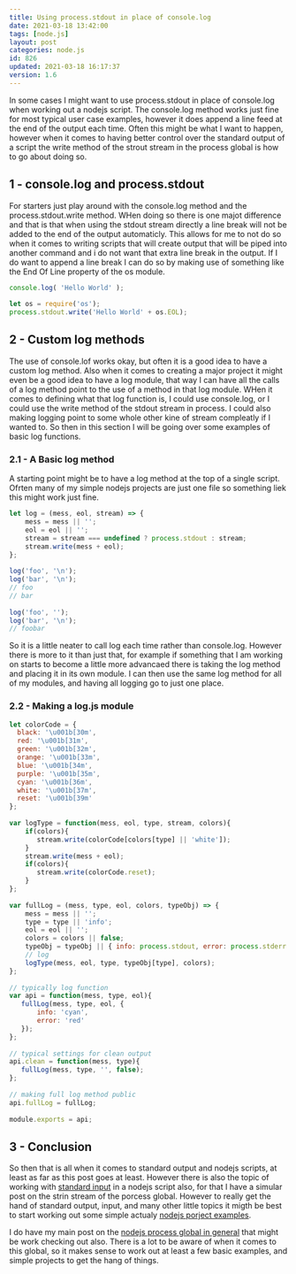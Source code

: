 ```yaml
---
title: Using process.stdout in place of console.log
date: 2021-03-18 13:42:00
tags: [node.js]
layout: post
categories: node.js
id: 826
updated: 2021-03-18 16:17:37
version: 1.6
---
```


In some cases I might want to use process.stdout in place of console.log when working out a nodejs script. The console.log method works just fine for most typical user case examples, however it does append a line feed at the end of the output each time. Often this might be what I want to happen, however when it comes to having better control over the standard output of a script the write method of the strout stream in the process global is how to go about doing so.

<!-- more -->


## 1 - console.log and process.stdout

For starters just play around with the console.log method and the process.stdout.write method. WHen doing so there is one majot difference and that is that when using the stdout stream directly a line break will not be added to the end of the output automaticly. This allows for me to not do so when it comes to writing scripts that will create output that will be piped into another command and i do not want that extra line break in the output. If I do want to append a line break I can do so by making use of something like the End Of Line property of the os module.

```js
console.log( 'Hello World' );
 
let os = require('os');
process.stdout.write('Hello World' + os.EOL);
```

## 2 - Custom log methods

The use of console.lof works okay, but often it is a good idea to have a custom log method. Also when it comes to creating a major project it might even be a good idea to have a log module, that way I can have all the calls of a log method point to the use of a method in that log module. WHen it comes to defining what that log function is, I could use console.log, or I could use the write method of the stdout stream in process. I could also making logging point to some whole other kine of stream compleatly if I wanted to. So then in this section I will be going over some examples of basic log functions.

### 2.1 - A Basic log method

A starting point might be to have a log method at the top of a single script. Ofrten many of my simple nodejs projects are just one file so something liek this might work just fine.

```js
let log = (mess, eol, stream) => {
    mess = mess || '';
    eol = eol || '';
    stream = stream === undefined ? process.stdout : stream;
    stream.write(mess + eol);
};
 
log('foo', '\n');
log('bar', '\n');
// foo
// bar
 
log('foo', '');
log('bar', '\n');
// foobar
```

So it is a little neater to call log each time rather than console.log. However there is more to it than just that, for example if something that I am working on starts to become a little more advancaed there is taking the log method and placing it in its own module. I can then use the same log method for all of my modules, and having all logging go to just one place.

### 2.2 - Making a log.js module

```js
let colorCode = {
  black: '\u001b[30m',
  red: '\u001b[31m',
  green: '\u001b[32m',
  orange: '\u001b[33m',
  blue: '\u001b[34m',
  purple: '\u001b[35m',
  cyan: '\u001b[36m',
  white: '\u001b[37m',
  reset: '\u001b[39m'
};
 
var logType = function(mess, eol, type, stream, colors){
    if(colors){
       stream.write(colorCode[colors[type] || 'white']);
    }
    stream.write(mess + eol);
    if(colors){
       stream.write(colorCode.reset);
    }
};
 
var fullLog = (mess, type, eol, colors, typeObj) => {
    mess = mess || '';
    type = type || 'info';
    eol = eol || '';
    colors = colors || false;
    typeObj = typeObj || { info: process.stdout, error: process.stderr }
    // log
    logType(mess, eol, type, typeObj[type], colors);
};
 
// typically log function
var api = function(mess, type, eol){
   fullLog(mess, type, eol, {
       info: 'cyan',
       error: 'red'
   });
};
 
// typical settings for clean output
api.clean = function(mess, type){
   fullLog(mess, type, '', false);
};
 
// making full log method public
api.fullLog = fullLog;
 
module.exports = api;
```

## 3 - Conclusion

So then that is all when it comes to standard output and nodejs scripts, at least as far as this post goes at least. However there is also the topic of working with [standard input](/2019/07/09/nodejs-process-stdin/) in a nodejs script also, for that I have a simular post on the strin stream of the porcess global. However to really get the hand of standard output, input, and many other little topics it migth be best to start working out some simple actualy [nodejs porject examples](/2021/03/16/nodejs-example/). 

I do have my main post on the [nodejs process global in general](/2018/02/11/nodejs-process/) that might be work checking out also. There is a lot to be aware of when it comes to this global, so it makes sense to work out at least a few basic examples, and simple projects to get the hang of things.


